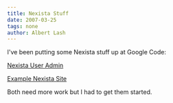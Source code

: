 ```yaml
---
title: Nexista Stuff
date: 2007-03-25
tags: none
author: Albert Lash
---
```

I've been putting some Nexista stuff up at Google Code:

<a href="http://code.google.com/p/nexista-user-admin/">Nexista User Admin</a>

<a href="http://code.google.com/p/nexista-example-site/">Example Nexista Site</a>

Both need more work but I had to get them started.

